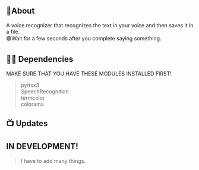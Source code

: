## 📝About
A voice recognizer that recognizes the text in your voice and then saves it in a file. <br>
🟢Wait for a few seconds after you complete saying something.
## 👨‍💻 Dependencies
MAKE SURE THAT YOU HAVE THESE MODULES INSTALLED FIRST!
> pyttsx3<br>
>SpeechRecognition<br>
>termcolor<br>
>colorama<br>


## 📺 Updates
<h2>IN DEVELOPMENT! </h2>

>I have to add many things.
